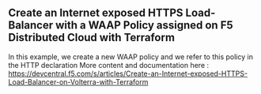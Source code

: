 ## Create an Internet exposed HTTPS Load-Balancer with a WAAP Policy assigned on F5 Distributed Cloud with Terraform

In this example, we create a new WAAP policy and we refer to this policy in the HTTP declaration
More content and documentation here : https://devcentral.f5.com/s/articles/Create-an-Internet-exposed-HTTPS-Load-Balancer-on-Volterra-with-Terraform